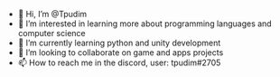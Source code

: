 - 👋 Hi, I’m @Tpudim
- 👀 I’m interested in learning more about programming languages and computer science
- 🌱 I’m currently learning python and unity development
- 💞️ I’m looking to collaborate on game and apps projects
- 📫 How to reach me in the discord, user: tpudim#2705
